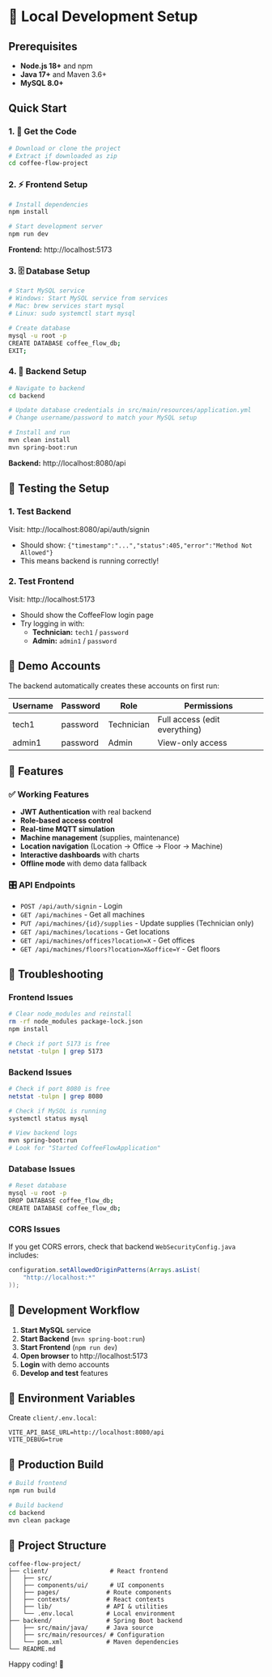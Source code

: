 # 🚀 Local Development Setup

## Prerequisites

- **Node.js 18+** and npm
- **Java 17+** and Maven 3.6+
- **MySQL 8.0+**

## Quick Start

### 1. 📁 Get the Code

```bash
# Download or clone the project
# Extract if downloaded as zip
cd coffee-flow-project
```

### 2. ⚡ Frontend Setup

```bash
# Install dependencies
npm install

# Start development server
npm run dev
```

**Frontend:** http://localhost:5173

### 3. 🗄️ Database Setup

```bash
# Start MySQL service
# Windows: Start MySQL service from services
# Mac: brew services start mysql
# Linux: sudo systemctl start mysql

# Create database
mysql -u root -p
CREATE DATABASE coffee_flow_db;
EXIT;
```

### 4. 🔧 Backend Setup

```bash
# Navigate to backend
cd backend

# Update database credentials in src/main/resources/application.yml
# Change username/password to match your MySQL setup

# Install and run
mvn clean install
mvn spring-boot:run
```

**Backend:** http://localhost:8080/api

## 🧪 Testing the Setup

### 1. Test Backend

Visit: http://localhost:8080/api/auth/signin

- Should show: `{"timestamp":"...","status":405,"error":"Method Not Allowed"}`
- This means backend is running correctly!

### 2. Test Frontend

Visit: http://localhost:5173

- Should show the CoffeeFlow login page
- Try logging in with:
  - **Technician:** `tech1` / `password`
  - **Admin:** `admin1` / `password`

## 🔑 Demo Accounts

The backend automatically creates these accounts on first run:

| Username | Password | Role       | Permissions                   |
| -------- | -------- | ---------- | ----------------------------- |
| tech1    | password | Technician | Full access (edit everything) |
| admin1   | password | Admin      | View-only access              |

## 📡 Features

### ✅ Working Features

- **JWT Authentication** with real backend
- **Role-based access control**
- **Real-time MQTT simulation**
- **Machine management** (supplies, maintenance)
- **Location navigation** (Location → Office → Floor → Machine)
- **Interactive dashboards** with charts
- **Offline mode** with demo data fallback

### 🎛️ API Endpoints

- `POST /api/auth/signin` - Login
- `GET /api/machines` - Get all machines
- `PUT /api/machines/{id}/supplies` - Update supplies (Technician only)
- `GET /api/machines/locations` - Get locations
- `GET /api/machines/offices?location=X` - Get offices
- `GET /api/machines/floors?location=X&office=Y` - Get floors

## 🐛 Troubleshooting

### Frontend Issues

```bash
# Clear node_modules and reinstall
rm -rf node_modules package-lock.json
npm install

# Check if port 5173 is free
netstat -tulpn | grep 5173
```

### Backend Issues

```bash
# Check if port 8080 is free
netstat -tulpn | grep 8080

# Check if MySQL is running
systemctl status mysql

# View backend logs
mvn spring-boot:run
# Look for "Started CoffeeFlowApplication"
```

### Database Issues

```bash
# Reset database
mysql -u root -p
DROP DATABASE coffee_flow_db;
CREATE DATABASE coffee_flow_db;
```

### CORS Issues

If you get CORS errors, check that backend `WebSecurityConfig.java` includes:

```java
configuration.setAllowedOriginPatterns(Arrays.asList(
    "http://localhost:*"
));
```

## 🔄 Development Workflow

1. **Start MySQL** service
2. **Start Backend** (`mvn spring-boot:run`)
3. **Start Frontend** (`npm run dev`)
4. **Open browser** to http://localhost:5173
5. **Login** with demo accounts
6. **Develop and test** features

## 📝 Environment Variables

Create `client/.env.local`:

```env
VITE_API_BASE_URL=http://localhost:8080/api
VITE_DEBUG=true
```

## 🚀 Production Build

```bash
# Build frontend
npm run build

# Build backend
cd backend
mvn clean package
```

## 📖 Project Structure

```
coffee-flow-project/
├── client/                 # React frontend
│   ├── src/
│   ├── components/ui/      # UI components
│   ├── pages/             # Route components
│   ├── contexts/          # React contexts
│   ├── lib/               # API & utilities
│   └── .env.local         # Local environment
├── backend/               # Spring Boot backend
│   ├── src/main/java/     # Java source
│   ├── src/main/resources/ # Configuration
│   └── pom.xml            # Maven dependencies
└── README.md
```

Happy coding! 🎉
